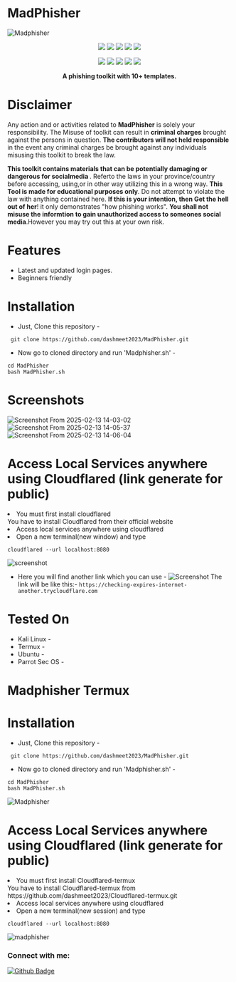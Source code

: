 # MadPhisher
![Madphisher](https://github.com/user-attachments/assets/626f68cc-4214-43c6-adbe-c74379865b32)

<p align="center">
  <img src="https://img.shields.io/badge/Version-2.1-green?style=for-the-badge">
  <img src="https://img.shields.io/github/license/dashmeet2023/Madphisher?style=for-the-badge">
  <img src="https://img.shields.io/github/stars/dashmeet2023/MadPhisher?style=for-the-badge">
  <img src="https://img.shields.io/github/issues/dashmeet2023/MadPhisher?color=red&style=for-the-badge">
  <img src="https://img.shields.io/github/forks/dashmeet2023/MadPhisher?color=teal&style=for-the-badge">
</p>
<p align="center">
  <img src="https://img.shields.io/badge/Author-Dashmeet Singh-blue?style=flat-square">
  <img src="https://img.shields.io/badge/Open%20Source-Yes-darkgreen?style=flat-square">
  <img src="https://img.shields.io/badge/Maintained%3F-Yes-lightblue?style=flat-square">
  <img src="https://img.shields.io/badge/Written%20In-Bash-darkcyan?style=flat-square">
  <img src="https://hits.seeyoufarm.com/api/count/incr/badge.svg?url=https%3A%2F%2Fgithub.com%2Fhtr-tech%2Fzphisher&title=Visitors&edge_flat=false"/></a>
</p>

<p align="center"><b> A phishing toolkit with 10+ templates.</b></p>

# Disclaimer
<p>Any action and or activities related to <b>MadPhisher</b> is solely your responsibility. The Misuse of toolkit can result in <b>criminal charges</b> brought against the persons in question. <b>The contributors will not held responsible</b> in the event any criminal charges be brought against any individuals misusing this toolkit to break the law.</p>
<b>This toolkit contains materials that can be potentially damaging or dangerous for socialmedia </b>. Referto the laws in your province/country before accessing, using,or in other way utilizing this in a wrong way.
<b>This Tool is made for educational purposes only</b>. Do not attempt to violate the law with anything contained here. <b>If this is your intention, then Get the hell out of her</b>!
it only demonstrates "how phishing works". <b>You shall not misuse the informtion to gain unauthorized access to someones social media</b>.However you may try out this at your own risk.</i>

# Features 
- Latest and updated login pages.
- Beginners friendly

 # Installation
 - Just, Clone this repository -

 ```
  git clone https://github.com/dashmeet2023/MadPhisher.git
 ```

- Now go to cloned directory and run 'Madphisher.sh' - 


```
cd MadPhisher
bash MadPhisher.sh
```
# Screenshots

![Screenshot From 2025-02-13 14-03-02](https://github.com/user-attachments/assets/146ecc8a-9410-4da0-bfed-5f90d944b33f)
![Screenshot From 2025-02-13 14-05-37](https://github.com/user-attachments/assets/35fb97f5-968f-414d-9e65-20b5f721224f)
![Screenshot From 2025-02-13 14-06-04](https://github.com/user-attachments/assets/3ce0e9f4-3240-462b-9a0a-e58eea294e58)

# Access Local Services anywhere using Cloudflared (link generate for public)
<li> You must first install cloudflared</li>
  You have to install Cloudflared from their official website

<li> Access local services anywhere using cloudflared</li>
  
  <li> Open a new terminal(new window) and type</li>
  
  ```
  cloudflared --url localhost:8080
  ```
![screenshot](https://github.com/user-attachments/assets/96f2e07d-36a6-442e-a18f-cbba7b618b13)


- Here you will find another link which you can use - 
  ![Screenshot ](https://github.com/user-attachments/assets/44a5669d-ee00-4847-96eb-455593a2f007)
The link will be like this:- ```https://checking-expires-internet-another.trycloudflare.com```

# Tested On
- Kali Linux -
- Termux -
- Ubuntu -
- Parrot Sec OS -

# Madphisher Termux

 # Installation
 - Just, Clone this repository -

 ```
  git clone https://github.com/dashmeet2023/MadPhisher.git
 ```

- Now go to cloned directory and run 'Madphisher.sh' - 


```
cd MadPhisher
bash MadPhisher.sh
```

![Madphisher](https://github.com/user-attachments/assets/853d35e0-b289-4d31-a425-aa108c221300)





# Access Local Services anywhere using Cloudflared (link generate for public)
<li> You must first install Cloudflared-termux</li>
  You have to install Cloudflared-termux from 
  https://github.com/dashmeet2023/Cloudflared-termux.git
<li> Access local services anywhere using cloudflared</li>
  
  <li> Open a new terminal(new session) and type</li>
  
  ```
  cloudflared --url localhost:8080
  ```
![madphisher](https://github.com/user-attachments/assets/ed357267-e6b6-437c-b49a-8a8f04c7ed8a)


### Connect with me:
<div id="badges">
  <a href="https://github.com/dashmeet2023">
    <img src="https://img.shields.io/badge/Github-white?style=for-the-badge&logo=Github&logoColor=black" alt="Github Badge"/>
  </a>
  
  
